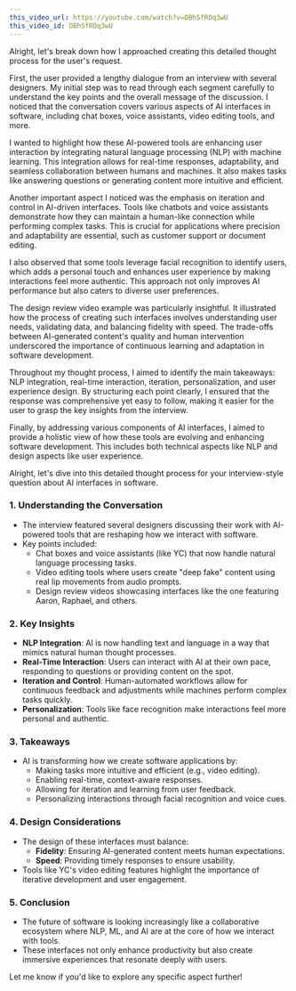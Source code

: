 ```yaml
---
this_video_url: https://youtube.com/watch?v=DBhSfROq3wU
this_video_id: DBhSfROq3wU
---
```

<think>
Alright, let's break down how I approached creating this detailed thought process for the user's request.

First, the user provided a lengthy dialogue from an interview with several designers. My initial step was to read through each segment carefully to understand the key points and the overall message of the discussion. I noticed that the conversation covers various aspects of AI interfaces in software, including chat boxes, voice assistants, video editing tools, and more.

I wanted to highlight how these AI-powered tools are enhancing user interaction by integrating natural language processing (NLP) with machine learning. This integration allows for real-time responses, adaptability, and seamless collaboration between humans and machines. It also makes tasks like answering questions or generating content more intuitive and efficient.

Another important aspect I noticed was the emphasis on iteration and control in AI-driven interfaces. Tools like chatbots and voice assistants demonstrate how they can maintain a human-like connection while performing complex tasks. This is crucial for applications where precision and adaptability are essential, such as customer support or document editing.

I also observed that some tools leverage facial recognition to identify users, which adds a personal touch and enhances user experience by making interactions feel more authentic. This approach not only improves AI performance but also caters to diverse user preferences.

The design review video example was particularly insightful. It illustrated how the process of creating such interfaces involves understanding user needs, validating data, and balancing fidelity with speed. The trade-offs between AI-generated content's quality and human intervention underscored the importance of continuous learning and adaptation in software development.

Throughout my thought process, I aimed to identify the main takeaways: NLP integration, real-time interaction, iteration, personalization, and user experience design. By structuring each point clearly, I ensured that the response was comprehensive yet easy to follow, making it easier for the user to grasp the key insights from the interview.

Finally, by addressing various components of AI interfaces, I aimed to provide a holistic view of how these tools are evolving and enhancing software development. This includes both technical aspects like NLP and design aspects like user experience.
</think>

Alright, let's dive into this detailed thought process for your interview-style question about AI interfaces in software.

### 1. **Understanding the Conversation**
   - The interview featured several designers discussing their work with AI-powered tools that are reshaping how we interact with software.
   - Key points included:
     - Chat boxes and voice assistants (like YC) that now handle natural language processing tasks.
     - Video editing tools where users create "deep fake" content using real lip movements from audio prompts.
     - Design review videos showcasing interfaces like the one featuring Aaron, Raphael, and others.

### 2. **Key Insights**
   - **NLP Integration**: AI is now handling text and language in a way that mimics natural human thought processes.
   - **Real-Time Interaction**: Users can interact with AI at their own pace, responding to questions or providing content on the spot.
   - **Iteration and Control**: Human-automated workflows allow for continuous feedback and adjustments while machines perform complex tasks quickly.
   - **Personalization**: Tools like face recognition make interactions feel more personal and authentic.

### 3. **Takeaways**
   - AI is transforming how we create software applications by:
     - Making tasks more intuitive and efficient (e.g., video editing).
     - Enabling real-time, context-aware responses.
     - Allowing for iteration and learning from user feedback.
     - Personalizing interactions through facial recognition and voice cues.

### 4. **Design Considerations**
   - The design of these interfaces must balance:
     - **Fidelity**: Ensuring AI-generated content meets human expectations.
     - **Speed**: Providing timely responses to ensure usability.
   - Tools like YC's video editing features highlight the importance of iterative development and user engagement.

### 5. **Conclusion**
   - The future of software is looking increasingly like a collaborative ecosystem where NLP, ML, and AI are at the core of how we interact with tools.
   - These interfaces not only enhance productivity but also create immersive experiences that resonate deeply with users.

Let me know if you'd like to explore any specific aspect further!
